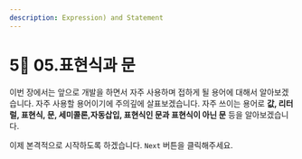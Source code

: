 ```yaml
---
description: Expression) and Statement
---
```


# 5⃣ 05.표현식과 문

이번 장에서는 앞으로 개발을 하면서 자주 사용하며 접하게 될 용어에 대해서 알아보겠습니다. 자주 사용할 용어이기에 주의깊에 살표보겠습니다. 자주 쓰이는 용어로 **값, 리터럴, 표현식, 문, 세미콜론,자동삽입, 표현식인 문과 표현식이 아닌 문** 등을 알아보겠습니다. &#x20;

이제 본격적으로 시작하도록 하겠습니다. `Next` 버튼을 클릭해주세요.
